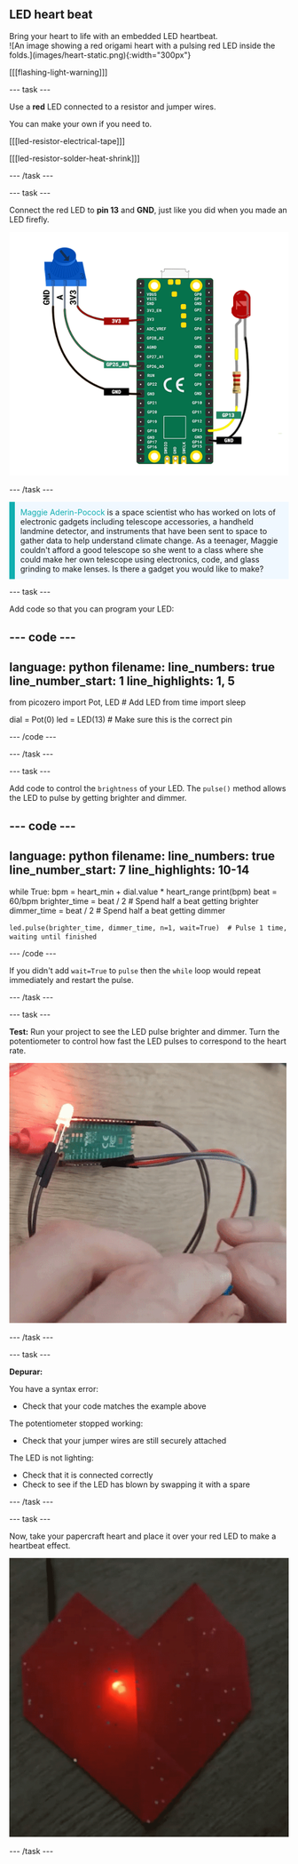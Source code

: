 ## LED heart beat

<div style="display: flex; flex-wrap: wrap">
<div style="flex-basis: 200px; flex-grow: 1; margin-right: 15px;">
Bring your heart to life with an embedded LED heartbeat.
</div>
<div>
![An image showing a red origami heart with a pulsing red LED inside the folds.](images/heart-static.png){:width="300px"}
</div>
</div>

[[[flashing-light-warning]]]

--- task ---

Use a **red** LED connected to a resistor and jumper wires.

You can make your own if you need to.

[[[led-resistor-electrical-tape]]]

[[[led-resistor-solder-heat-shrink]]]

--- /task ---

--- task ---

Connect the red LED to **pin 13** and **GND**, just like you did when you made an LED firefly.

![A potentiometer and a red LED attached to a Raspberry Pi Pico. A resistor is placed in line with the long leg of the LED and GPIO pin 13. The middle pin of the potentiometer is connected to GPIO 26](images/pot-led-circuit.png)

--- /task ---

<p style="border-left: solid; border-width:10px; border-color: #0faeb0; background-color: aliceblue; padding: 10px;">
<span style="color: #0faeb0">Maggie Aderin-Pocock</span> is a space scientist who has worked on lots of electronic gadgets including telescope accessories, a handheld landmine detector, and instruments that have been sent to space to gather data to help understand climate change. As a teenager, Maggie couldn't afford a good telescope so she went to a class where she could make her own telescope using electronics, code, and glass grinding to make lenses. Is there a gadget you would like to make?</p>

--- task ---

Add code so that you can program your LED:

--- code ---
---
language: python filename: line_numbers: true line_number_start: 1
line_highlights: 1, 5
---
from picozero import Pot, LED # Add LED from time import sleep

dial = Pot(0) led = LED(13) # Make sure this is the correct pin

--- /code ---

--- /task ---

--- task ---

Add code to control the `brightness` of your LED. The `pulse()` method allows the LED to pulse by getting brighter and dimmer.

--- code ---
---
language: python filename: line_numbers: true line_number_start: 7
line_highlights: 10-14
---
while True: bpm = heart_min + dial.value * heart_range print(bpm) beat = 60/bpm brighter_time = beat / 2 # Spend half a beat getting brighter dimmer_time = beat / 2 # Spend half a beat getting dimmer

    led.pulse(brighter_time, dimmer_time, n=1, wait=True)  # Pulse 1 time, waiting until finished
--- /code ---

If you didn't add `wait=True` to `pulse` then the `while` loop would repeat immediately and restart the pulse.

--- /task ---

--- task ---

**Test:** Run your project to see the LED pulse brighter and dimmer. Turn the potentiometer to control how fast the LED pulses to correspond to the heart rate.

![Animation showing someone turning the potentiometer to make the LED pulse on and off by turning the potentiometer to change the brightness](images/pulse-test.gif)

--- /task ---

--- task ---

**Depurar:**

You have a syntax error:
+ Check that your code matches the example above

The potentiometer stopped working:
+ Check that your jumper wires are still securely attached

The LED is not lighting:
+ Check that it is connected correctly
+ Check to see if the LED has blown by swapping it with a spare

--- /task ---


--- task ---

Now, take your papercraft heart and place it over your red LED to make a heartbeat effect.

![Animation showing the LED pulsing through the papercraft heart.](images/heartbeat.gif)

--- /task ---



